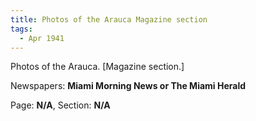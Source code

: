 ```yaml
---  
title: Photos of the Arauca Magazine section  
tags:  
  - Apr 1941  
---  
```

  
Photos of the Arauca. [Magazine section.]  
  
Newspapers: **Miami Morning News or The Miami Herald**  
  
Page: **N/A**, Section: **N/A** 
